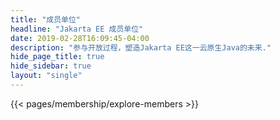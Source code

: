 ```yaml
---
title: "成员单位"
headline: "Jakarta EE 成员单位"
date: 2019-02-28T16:09:45-04:00
description: "参与开放过程，塑造Jakarta EE这一云原生Java的未来."
hide_page_title: true
hide_sidebar: true
layout: "single"
---
```


{{< pages/membership/explore-members >}}
